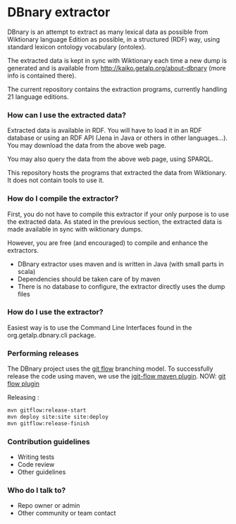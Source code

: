 # DBnary extractor #

DBnary is an attempt to extract as many lexical data as possible from Wiktionary language Edition as possible, in a structured (RDF) way, using standard lexicon ontology vocabulary (ontolex).

The extracted data is kept in sync with Wiktionary each time a new dump is generated and is available from http://kaiko.getalp.org/about-dbnary (more info is contained there).

The current repository contains the extraction programs, currently handling 21 language editions.

### How can I use the extracted data? ###

Extracted data is available in RDF. You will have to load it in an RDF database or using an RDF API (Jena in Java or others in other languages...). You may download the data from the above web page.

You may also query the data from the above web page, using SPARQL.

This repository hosts the programs that extracted the data from Wiktionary. It does not contain tools to use it.

### How do I compile the extractor? ###

First, you do not have to compile this extractor if your only purpose is to use the extracted data. As stated in the previous section, the extracted data is made available in sync with wiktionary dumps.

However, you are free (and encouraged) to compile and enhance the extractors.

* DBnary extractor uses maven and is written in Java (with small parts in scala)
* Dependencies should be taken care of by maven
* There is no database to configure, the extractor directly uses the dump files

### How do I use the extractor? ###

Easiest way is to use the Command Line Interfaces found in the org.getalp.dbnary.cli package.

### Performing releases ###

The DBnary project uses the [git flow](https://nvie.com/posts/a-successful-git-branching-model/) 
branching model. To successfully release the code using maven, we use the 
[jgit-flow maven plugin](https://jgitflow.bitbucket.io). NOW: [git flow plugin](https://github.com/aleksandr-m/gitflow-maven-plugin)

Releasing : 
 
```bash
mvn gitflow:release-start
mvn deploy site:site site:deploy
mvn gitflow:release-finish 
```


### Contribution guidelines ###


* Writing tests
* Code review
* Other guidelines

### Who do I talk to? ###

* Repo owner or admin
* Other community or team contact
